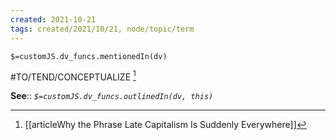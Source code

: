 ```yaml
---
created: 2021-10-21
tags: created/2021/10/21, node/topic/term
---
```

`$=customJS.dv_funcs.mentionedIn(dv)`

 #TO/TEND/CONCEPTUALIZE [^1]

**See**::
*`$=customJS.dv_funcs.outlinedIn(dv, this)`* 

[^1]: [[articleWhy the Phrase Late Capitalism Is Suddenly Everywhere]] 

